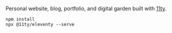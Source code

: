 Personal website, blog, portfolio, and digital garden built with [11ty](https://11ty.dev).

```
npm install
npx @11ty/eleventy --serve
```
